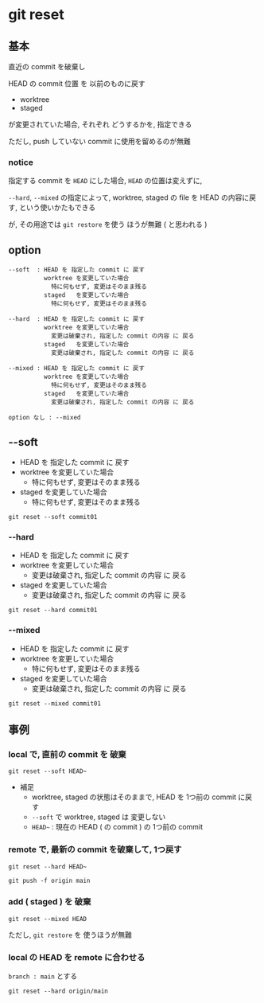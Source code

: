 
# git reset


## 基本

直近の commit を破棄し

HEAD の commit 位置 を 以前のものに戻す

- worktree
- staged

が変更されていた場合, それぞれ どうするかを, 指定できる


ただし,
push していない commit に使用を留めるのが無難


### notice

指定する commit を `HEAD` にした場合,
`HEAD` の位置は変えずに,

`--hard`, `--mixed` の指定によって, worktree, staged の file を HEAD の内容に戻す,
という使いかたもできる

が,
その用途では `git restore` を使う ほうが無難 ( と思われる )


## option

```
--soft  : HEAD を 指定した commit に 戻す
          worktree を変更していた場合
            特に何もせず, 変更はそのまま残る
          staged   を変更していた場合
            特に何もせず, 変更はそのまま残る

--hard  : HEAD を 指定した commit に 戻す
          worktree を変更していた場合
            変更は破棄され, 指定した commit の内容 に 戻る
          staged   を変更していた場合
            変更は破棄され, 指定した commit の内容 に 戻る

--mixed : HEAD を 指定した commit に 戻す
          worktree を変更していた場合
            特に何もせず, 変更はそのまま残る
          staged   を変更していた場合
            変更は破棄され, 指定した commit の内容 に 戻る

option なし : --mixed

```


## --soft

- HEAD を 指定した commit に 戻す
- worktree を変更していた場合
  - 特に何もせず, 変更はそのまま残る
- staged   を変更していた場合
  - 特に何もせず, 変更はそのまま残る

```
git reset --soft commit01
```


### --hard

- HEAD を 指定した commit に 戻す
- worktree を変更していた場合
  - 変更は破棄され, 指定した commit の内容 に 戻る
- staged   を変更していた場合
  - 変更は破棄され, 指定した commit の内容 に 戻る

```
git reset --hard commit01
```


### --mixed

- HEAD を 指定した commit に 戻す
- worktree を変更していた場合
  - 特に何もせず, 変更はそのまま残る
- staged   を変更していた場合
  - 変更は破棄され, 指定した commit の内容 に 戻る

```
git reset --mixed commit01
```


## 事例

### local で, 直前の commit を 破棄

```
git reset --soft HEAD~
```

- 補足
  - worktree, staged の状態はそのままで, HEAD を 1つ前の commit に戻す
  - `--soft` で worktree, staged は 変更しない
  - `HEAD~` : 現在の HEAD ( の commit ) の 1つ前の commit


### remote で, 最新の commit を破棄して, 1つ戻す

```
git reset --hard HEAD~
```

```
git push -f origin main
```


### add ( staged ) を 破棄

```
git reset --mixed HEAD
```

ただし, `git restore` を 使うほうが無難


### local の HEAD を remote に合わせる

`branch : main` とする

```
git reset --hard origin/main
```


